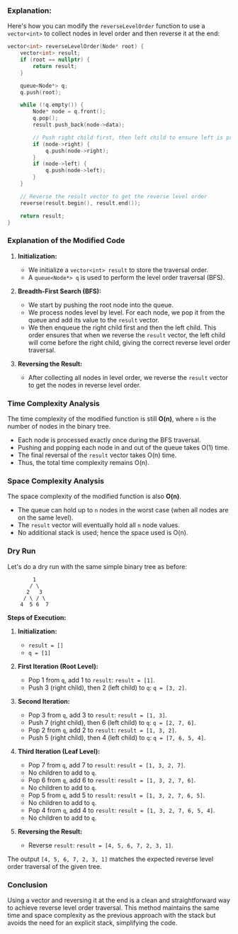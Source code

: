 ### Explanation:

Here's how you can modify the `reverseLevelOrder` function to use a `vector<int>` to collect nodes in level order and then reverse it at the end:

```cpp
vector<int> reverseLevelOrder(Node* root) {
    vector<int> result;
    if (root == nullptr) {
        return result;
    }

    queue<Node*> q;
    q.push(root);

    while (!q.empty()) {
        Node* node = q.front();
        q.pop();
        result.push_back(node->data);

        // Push right child first, then left child to ensure left is processed first
        if (node->right) {
            q.push(node->right);
        }
        if (node->left) {
            q.push(node->left);
        }
    }

    // Reverse the result vector to get the reverse level order
    reverse(result.begin(), result.end());

    return result;
}
```

### Explanation of the Modified Code

1. **Initialization:**
   - We initialize a `vector<int> result` to store the traversal order.
   - A `queue<Node*> q` is used to perform the level order traversal (BFS).

2. **Breadth-First Search (BFS):**
   - We start by pushing the root node into the queue.
   - We process nodes level by level. For each node, we pop it from the queue and add its value to the `result` vector.
   - We then enqueue the right child first and then the left child. This order ensures that when we reverse the `result` vector, the left child will come before the right child, giving the correct reverse level order traversal.

3. **Reversing the Result:**
   - After collecting all nodes in level order, we reverse the `result` vector to get the nodes in reverse level order.

### Time Complexity Analysis

The time complexity of the modified function is still **O(n)**, where `n` is the number of nodes in the binary tree.

- Each node is processed exactly once during the BFS traversal.
- Pushing and popping each node in and out of the queue takes O(1) time.
- The final reversal of the `result` vector takes O(n) time.
- Thus, the total time complexity remains O(n).

### Space Complexity Analysis

The space complexity of the modified function is also **O(n)**.

- The queue can hold up to `n` nodes in the worst case (when all nodes are on the same level).
- The `result` vector will eventually hold all `n` node values.
- No additional stack is used; hence the space used is O(n).

### Dry Run

Let's do a dry run with the same simple binary tree as before:

```
        1
       / \
      2   3
     / \ / \
    4  5 6  7
```

**Steps of Execution:**

1. **Initialization:**
   - `result = []`
   - `q = [1]`

2. **First Iteration (Root Level):**
   - Pop 1 from `q`, add 1 to `result`: `result = [1]`.
   - Push 3 (right child), then 2 (left child) to `q`: `q = [3, 2]`.

3. **Second Iteration:**
   - Pop 3 from `q`, add 3 to `result`: `result = [1, 3]`.
   - Push 7 (right child), then 6 (left child) to `q`: `q = [2, 7, 6]`.
   - Pop 2 from `q`, add 2 to `result`: `result = [1, 3, 2]`.
   - Push 5 (right child), then 4 (left child) to `q`: `q = [7, 6, 5, 4]`.

4. **Third Iteration (Leaf Level):**
   - Pop 7 from `q`, add 7 to `result`: `result = [1, 3, 2, 7]`.
   - No children to add to `q`.
   - Pop 6 from `q`, add 6 to `result`: `result = [1, 3, 2, 7, 6]`.
   - No children to add to `q`.
   - Pop 5 from `q`, add 5 to `result`: `result = [1, 3, 2, 7, 6, 5]`.
   - No children to add to `q`.
   - Pop 4 from `q`, add 4 to `result`: `result = [1, 3, 2, 7, 6, 5, 4]`.
   - No children to add to `q`.

5. **Reversing the Result:**
   - Reverse `result`: `result = [4, 5, 6, 7, 2, 3, 1]`.

The output `[4, 5, 6, 7, 2, 3, 1]` matches the expected reverse level order traversal of the given tree.

### Conclusion

Using a vector and reversing it at the end is a clean and straightforward way to achieve reverse level order traversal. This method maintains the same time and space complexity as the previous approach with the stack but avoids the need for an explicit stack, simplifying the code.
